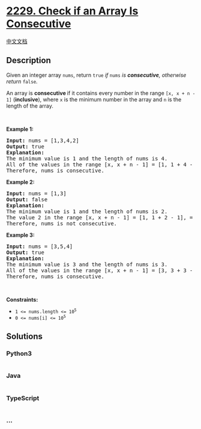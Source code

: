 # [2229. Check if an Array Is Consecutive](https://leetcode.com/problems/check-if-an-array-is-consecutive)

[中文文档](/solution/2200-2299/2229.Check%20if%20an%20Array%20Is%20Consecutive/README.md)

## Description

<p>Given an integer array <code>nums</code>, return <code>true</code> <em>if </em><code>nums</code><em> is <strong>consecutive</strong>, otherwise return </em><code>false</code><em>.</em></p>

<p>An array is <strong>consecutive </strong>if it contains every number in the range <code>[x, x + n - 1]</code> (<strong>inclusive</strong>), where <code>x</code> is the minimum number in the array and <code>n</code> is the length of the array.</p>

<p>&nbsp;</p>
<p><strong>Example 1:</strong></p>

<pre>
<strong>Input:</strong> nums = [1,3,4,2]
<strong>Output:</strong> true
<strong>Explanation:</strong>
The minimum value is 1 and the length of nums is 4.
All of the values in the range [x, x + n - 1] = [1, 1 + 4 - 1] = [1, 4] = (1, 2, 3, 4) occur in nums.
Therefore, nums is consecutive.
</pre>

<p><strong>Example 2:</strong></p>

<pre>
<strong>Input:</strong> nums = [1,3]
<strong>Output:</strong> false
<strong>Explanation:</strong>
The minimum value is 1 and the length of nums is 2.
The value 2 in the range [x, x + n - 1] = [1, 1 + 2 - 1], = [1, 2] = (1, 2) does not occur in nums.
Therefore, nums is not consecutive.
</pre>

<p><strong>Example 3:</strong></p>

<pre>
<strong>Input:</strong> nums = [3,5,4]
<strong>Output:</strong> true
<strong>Explanation:</strong>
The minimum value is 3 and the length of nums is 3.
All of the values in the range [x, x + n - 1] = [3, 3 + 3 - 1] = [3, 5] = (3, 4, 5) occur in nums.
Therefore, nums is consecutive.
</pre>

<p>&nbsp;</p>
<p><strong>Constraints:</strong></p>

<ul>
	<li><code>1 &lt;= nums.length &lt;= 10<sup>5</sup></code></li>
	<li><code>0 &lt;= nums[i] &lt;= 10<sup>5</sup></code></li>
</ul>

## Solutions

<!-- tabs:start -->

### **Python3**

```python

```

### **Java**

```java

```

### **TypeScript**

```ts

```

### **...**

```

```

<!-- tabs:end -->
